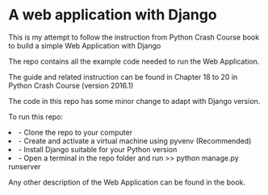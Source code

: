 <h1>A web application with Django</h1>

<p>This is my attempt to follow the instruction from Python Crash Course book to build a simple Web Application with Django</p>
<p>The repo contains all the example code needed to run the Web Application.</p>
<p>The guide and related instruction can be found in Chapter 18 to 20 in Python Crash Course (version 2016.1)</p>
<p>The code in this repo has some minor change to adapt with Django version.</p>

<p>To run this repo:</p>
  <li>- Clone the repo to your computer </li>
  <li>- Create and activate a virtual machine using pyvenv (Recommended) </li>
  <li>- Install Django suitable for your Python version</li>
  <li>- Open a terminal in the repo folder and run >> python manage.py runserver</li>
<p>Any other description of the Web Application can be found in the book.</p>
